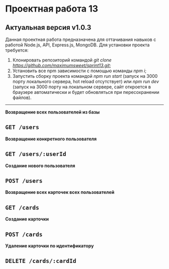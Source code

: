 # Проектная работа 13 
## Актуальная версия v1.0.3
Данная проектная работа предназначена для оттачивания навыков с работой Node.js, API, Express.js, MongoDB.
Для установки проекта требуется:

1. Клонировать репозиторий командой *git clone https://github.com/maximumsweet/sprint13.git*;
2. Установить все npm зависимости с помощью команды *npm i*;
3. Запустить сборку проекта командой *npm run start* (запуск на 3000 порту локального сервера, hot reload отсутствует) или *npm run dev* (запуск на 3000 порту на локальном сервере, сайт откроется в браузере автоматически и будет обновляться при пересохранении файлов).
----

**Возвращение всех пользователей из базы**

  `GET /users`
----

**Возвращение конкретного пользователя**

  `GET /users/:userId`
----

**Создание нового пользователя**

  `POST /users`
----

**Возвращение всех карточек всех пользователей**

  `GET /cards`
----

**Создание карточки**

  `POST /cards`
----

**Удаление карточки по идентификатору**

  `DELETE /cards/:cardId`
----
